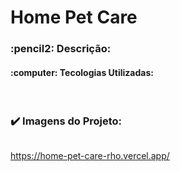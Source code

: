 <h1>Home Pet Care</h1>
<h3>:pencil2: Descrição:</h3>
<p></p>

<h4>:computer: Tecologias Utilizadas:</h4>
<br>
<h3>✔️ Imagens do Projeto:</h3>
<img src="link" alt=""/>
<br>

https://home-pet-care-rho.vercel.app/
